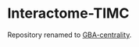 # Interactome-TIMC
Repository renamed to [GBA-centrality](https://github.com/jjjk123/GBA-centrality).
